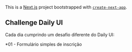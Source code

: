 This is a [Next.js](https://nextjs.org/) project bootstrapped with [`create-next-app`](https://github.com/vercel/next.js/tree/canary/packages/create-next-app).

## Challenge Daily UI

Cada dia cumprindo um desafio diferente do Daily UI:

*01 - Formulário simples de inscrição
